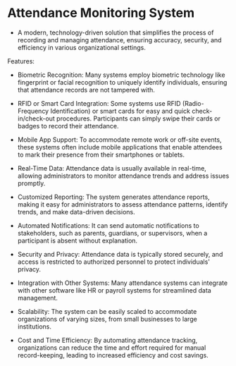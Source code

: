 # Attendance Monitoring System
- A modern, technology-driven solution that simplifies the process of recording and managing attendance, ensuring accuracy, security, and efficiency in various organizational settings.

Features:

- Biometric Recognition: Many systems employ biometric technology like fingerprint or facial recognition to uniquely identify individuals, ensuring that attendance records are not tampered with.

- RFID or Smart Card Integration: Some systems use RFID (Radio-Frequency Identification) or smart cards for easy and quick check-in/check-out procedures. Participants can simply swipe their cards or badges to record their attendance.

- Mobile App Support: To accommodate remote work or off-site events, these systems often include mobile applications that enable attendees to mark their presence from their smartphones or tablets.

- Real-Time Data: Attendance data is usually available in real-time, allowing administrators to monitor attendance trends and address issues promptly.

- Customized Reporting: The system generates attendance reports, making it easy for administrators to assess attendance patterns, identify trends, and make data-driven decisions.

- Automated Notifications: It can send automatic notifications to stakeholders, such as parents, guardians, or supervisors, when a participant is absent without explanation.

- Security and Privacy: Attendance data is typically stored securely, and access is restricted to authorized personnel to protect individuals' privacy.

- Integration with Other Systems: Many attendance systems can integrate with other software like HR or payroll systems for streamlined data management.

- Scalability: The system can be easily scaled to accommodate organizations of varying sizes, from small businesses to large institutions.

- Cost and Time Efficiency: By automating attendance tracking, organizations can reduce the time and effort required for manual record-keeping, leading to increased efficiency and cost savings.